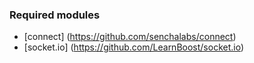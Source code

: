 ### Required modules

* [connect] (https://github.com/senchalabs/connect)
* [socket.io] (https://github.com/LearnBoost/socket.io)